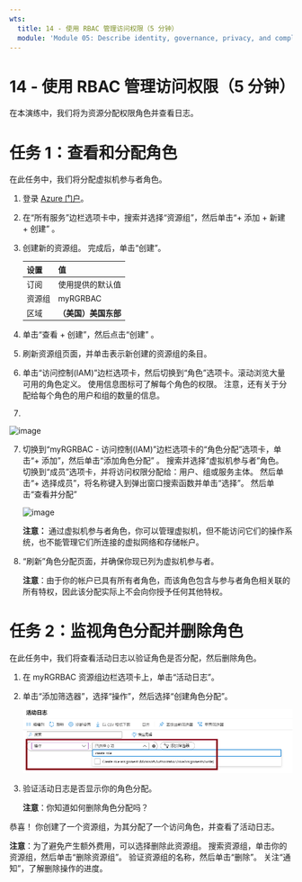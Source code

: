```yaml
---
wts:
  title: 14 - 使用 RBAC 管理访问权限（5 分钟）
  module: 'Module 05: Describe identity, governance, privacy, and compliance features'
---
```

# <a name="14---manage-access-with-rbac-5-min"></a>14 - 使用 RBAC 管理访问权限（5 分钟）

在本演练中，我们将为资源分配权限角色并查看日志。

# <a name="task-1-view-and-assign-roles"></a>任务 1：查看和分配角色

在此任务中，我们将分配虚拟机参与者角色。 

1. 登录 [Azure 门户](https://portal.azure.com)。

2. 在“所有服务”边栏选项卡中，搜索并选择“资源组”，然后单击“+ 添加 + 新建 + 创建”  。

3. 创建新的资源组。 完成后，单击“创建”。 

    | 设置 | 值 |
    | -- | -- |
    | 订阅 | 使用提供的默认值 |
    | 资源组 | myRGRBAC |
    | 区域 | **（美国）美国东部** |
   

4. 单击“查看 + 创建”，然后点击“创建” 。

5. 刷新资源组页面，并单击表示新创建的资源组的条目。

6. 单击“访问控制(IAM)”边栏选项卡，然后切换到“角色”选项卡。滚动浏览大量可用的角色定义。 使用信息图标可了解每个角色的权限。 注意，还有关于分配给每个角色的用户和组的数量的信息。
7. 
![image](https://user-images.githubusercontent.com/89808319/144266949-f19d91ab-31d6-4c8b-af36-c00035925cf0.png)

7. 切换到“myRGRBAC - 访问控制(IAM)”边栏选项卡的“角色分配”选项卡，单击“+ 添加”，然后单击“添加角色分配”   。 搜索并选择“虚拟机参与者”角色。 切换到“成员”选项卡，并将访问权限分配给：用户、组或服务主体。 然后单击“+ 选择成员”，将名称键入到弹出窗口搜索函数并单击“选择”。 然后单击“查看并分配”

    
    ![image](https://user-images.githubusercontent.com/89808319/144266255-3a0f8574-9358-4c21-8f95-3503747e77c8.png)

 

    **注意：** 通过虚拟机参与者角色，你可以管理虚拟机，但不能访问它们的操作系统，也不能管理它们所连接的虚拟网络和存储帐户。

  

8. “刷新”角色分配页面，并确保你现已列为虚拟机参与者。 

    **注意**：由于你的帐户已具有所有者角色，而该角色包含与参与者角色相关联的所有特权，因此该分配实际上不会向你授予任何其他特权。

# <a name="task-2-monitor-role-assignments-and-remove-a-role"></a>任务 2：监视角色分配并删除角色

在此任务中，我们将查看活动日志以验证角色是否分配，然后删除角色。 

1. 在 myRGRBAC 资源组边栏选项卡上，单击“活动日志”。

2. 单击“添加筛选器”，选择“操作”，然后选择“创建角色分配”。

    ![此屏幕截图显示了“活动日志”页面，其中已配置筛选器。](../images/1503.png)

3. 验证活动日志是否显示你的角色分配。 

    **注意**：你知道如何删除角色分配吗？

恭喜！ 你创建了一个资源组，为其分配了一个访问角色，并查看了活动日志。 

**注意**：为了避免产生额外费用，可以选择删除此资源组。 搜索资源组，单击你的资源组，然后单击“删除资源组”。 验证资源组的名称，然后单击“删除”。 关注“通知”，了解删除操作的进度。

